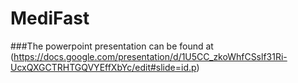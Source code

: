 # MediFast
###The powerpoint presentation can be found at (https://docs.google.com/presentation/d/1U5CC_zkoWhfCSslf31Ri-UcxQXGCTRHTGQVYEffXbYc/edit#slide=id.p)
